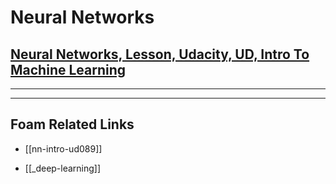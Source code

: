 # Neural Networks

## [Neural Networks, Lesson, Udacity, UD, Intro To Machine Learning]()

---

---

## Foam Related Links

- [[nn-intro-ud089]]

- [[_deep-learning]]
